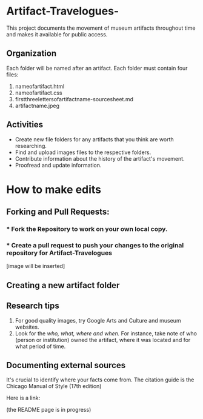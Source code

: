# Artifact-Travelogues-
This project documents the movement of museum artifacts throughout time and makes it available for public access. 

## Organization 
Each folder will be named after an artifact. Each folder must contain four files:
1. nameofartifact.html
2. nameofartifact.css
3. firstthreelettersofartifactname-sourcesheet.md
4. artifactname.jpeg 


## Activities
* Create new file folders for any artifacts that you think are worth researching. 
* Find and upload images files to the respective folders.
* Contribute information about the history of the artifact's movement. 
* Proofread and update information.

# How to make edits 

## Forking and Pull Requests:
### * Fork the Repository to work on your own local copy. 
### * Create a pull request to push your changes to the original repository for Artifact-Travelogues 

[image will be inserted]

## Creating a new artifact folder 
###




## Research tips
1. For good quality images, try Google Arts and Culture and museum websites.
2. Look for the *who, what, where and when.* For instance, take note of who (person or institution) owned the artifact, where it was located and for what period of time. 

## Documenting external sources 
It's crucial to identify where your facts come from. The citation guide is the Chicago Manual of Style (17th edition)  

Here is a link: 

(the README page is in progress)

